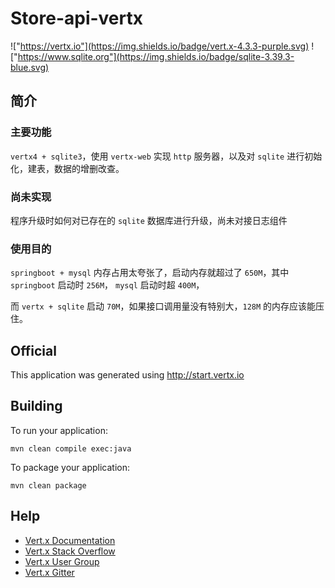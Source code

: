 # Store-api-vertx

!["https://vertx.io"](https://img.shields.io/badge/vert.x-4.3.3-purple.svg)
!["https://www.sqlite.org"](https://img.shields.io/badge/sqlite-3.39.3-blue.svg)

## 简介

### 主要功能

`vertx4 + sqlite3`，使用 `vertx-web` 实现 `http` 服务器，以及对 `sqlite` 进行初始化，建表，数据的增删改查。

### 尚未实现

程序升级时如何对已存在的 `sqlite` 数据库进行升级，尚未对接日志组件

### 使用目的

`springboot + mysql` 内存占用太夸张了，启动内存就超过了 `650M`，其中 `springboot` 启动时 `256M`， `mysql` 启动时超 `400M`，

而 `vertx + sqlite` 启动 `70M`，如果接口调用量没有特别大，`128M` 的内存应该能压住。

## Official

This application was generated using http://start.vertx.io

## Building

To run your application:
```shell
mvn clean compile exec:java
```

To package your application:
```shell
mvn clean package
```

## Help

* [Vert.x Documentation](https://vertx.io/docs/)
* [Vert.x Stack Overflow](https://stackoverflow.com/questions/tagged/vert.x?sort=newest&pageSize=15)
* [Vert.x User Group](https://groups.google.com/forum/?fromgroups#!forum/vertx)
* [Vert.x Gitter](https://gitter.im/eclipse-vertx/vertx-users)

